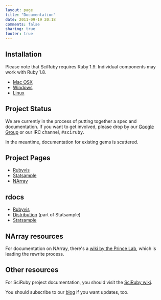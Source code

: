 ```yaml
---
layout: page
title: "Documentation"
date: 2011-09-19 20:18
comments: false
sharing: true
footer: true
---
```


Installation
------------
Please note that SciRuby requires Ruby 1.9. Individual components may work with Ruby 1.8.

* [Mac OSX](installation/mac.html)
* [Windows](installation/windows.html)
* [Linux](installation/linux.html)


Project Status
--------------

We are currently in the process of putting together a spec and documentation. If you want to get involved, please drop by our [Google Group](http://groups.google.com/group/sciruby-dev) or our IRC channel, <tt>#sciruby</tt>.

In the meantime, documentation for existing gems is scattered.

Project Pages
-------------
* [Rubyvis](http://rubyvis.rubyforge.org)
* [Statsample](http://ruby-statsample.rubyforge.org/)
* [NArray](http://narray.rubyforge.org/)

rdocs
-----
* [Rubyvis](http://rubydoc.info/gems/rubyvis/)
* [Distribution](http://rubydoc.info/gems/distribution/) (part of Statsample)
* [Statsample](http://rubydoc.info/gems/statsample/)

NArray resources
----------------
For documentation on NArray, there's a [wiki by the Prince Lab](https://github.com/princelab/narray/wiki), which is leading the rewrite process.

Other resources
---------------
For SciRuby project documentation, you should visit the [SciRuby wiki](https://github.com/sciruby/sciruby/wiki).

You should subscribe to our [blog](http://www.sciruby.com/blog) if you want updates, too.
